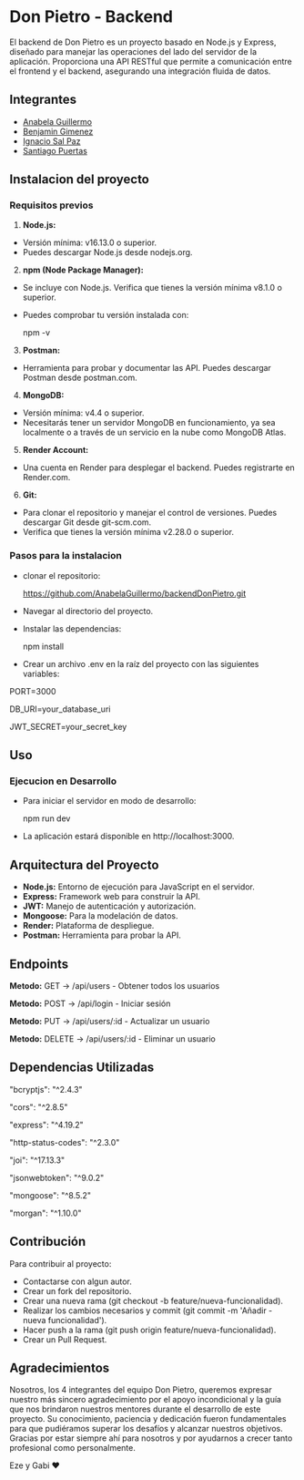 

# Don Pietro - Backend

El backend de Don Pietro es un proyecto basado en Node.js y Express, diseñado para manejar las operaciones del lado del servidor de la aplicación. Proporciona una API RESTful que permite a comunicación entre el frontend y el backend, asegurando una integración fluida de datos.


## Integrantes

- [Anabela Guillermo](https://github.com/AnabelaGuillermo)
- [Benjamin Gimenez](https://github.com/BenjaminGimenez)
- [Ignacio Sal Paz](https://github.com/nachosalpaz)
- [Santiago Puertas](https://github.com/SantiagoPuertas4)


## Instalacion del proyecto 

### Requisitos previos

  1. **Node.js:**

  - Versión mínima: v16.13.0 o superior.
  - Puedes descargar Node.js desde nodejs.org.

  2. **npm (Node Package Manager):** 
   - Se incluye con Node.js. Verifica que tienes la versión mínima v8.1.0 o superior.
   - Puedes comprobar tu versión instalada con:

     npm -v

  3. **Postman:**

  - Herramienta para probar y documentar las API. Puedes descargar Postman desde postman.com.

 4. **MongoDB:**

  - Versión mínima: v4.4 o superior.
  - Necesitarás tener un servidor MongoDB en funcionamiento, ya sea localmente o a través de un servicio en la nube como MongoDB Atlas.
  
  5. **Render Account:**

  - Una cuenta en Render para desplegar el backend. Puedes registrarte en Render.com.

  6. **Git:**

  - Para clonar el repositorio y manejar el control de versiones. Puedes descargar Git desde git-scm.com.
  - Verifica que tienes la versión mínima v2.28.0 o superior.


### Pasos para la instalacion

- clonar el repositorio:

  https://github.com/AnabelaGuillermo/backendDonPietro.git

 - Navegar al directorio del proyecto.

 - Instalar las dependencias:

   npm install

- Crear un archivo .env en la raíz del proyecto con las siguientes variables:

PORT=3000

DB_URI=your_database_uri

JWT_SECRET=your_secret_key

## Uso

### Ejecucion en Desarrollo

- Para iniciar el servidor en modo de desarrollo:

  npm run dev

- La aplicación estará disponible en http://localhost:3000.


  
   
    
## Arquitectura del Proyecto

- **Node.js:** Entorno de ejecución para JavaScript en el servidor.
- **Express:** Framework web para construir la API.
- **JWT:**  Manejo de autenticación y autorización.
- **Mongoose:** Para la modelación de datos.
- **Render:** Plataforma de despliegue.
- **Postman:** Herramienta para probar la API.

## Endpoints

**Metodo:** GET	 -> /api/users -	Obtener todos los usuarios

**Metodo:** POST -> 	/api/login -	Iniciar sesión

**Metodo:** PUT	 -> /api/users/:id -	Actualizar un usuario

**Metodo:** DELETE -> /api/users/:id -	Eliminar un usuario

## Dependencias Utilizadas

   
"bcryptjs": "^2.4.3"

  "cors": "^2.8.5"

  "express": "^4.19.2"

  "http-status-codes": "^2.3.0"

  "joi": "^17.13.3"

  "jsonwebtoken": "^9.0.2"

  "mongoose": "^8.5.2"
  
  "morgan": "^1.10.0"




## Contribución

  Para contribuir al proyecto:

- Contactarse con algun autor.
- Crear un fork del repositorio.
- Crear una nueva rama (git checkout -b feature/nueva-funcionalidad).
- Realizar los cambios necesarios y commit (git commit -m 'Añadir - nueva funcionalidad').
- Hacer push a la rama (git push origin feature/nueva-funcionalidad).
- Crear un Pull Request.


## Agradecimientos 

Nosotros, los 4 integrantes del equipo Don Pietro, queremos expresar nuestro más sincero agradecimiento por el apoyo incondicional y la guía que nos brindaron nuestros mentores durante el desarrollo de este proyecto. Su conocimiento, paciencia y dedicación fueron fundamentales para que pudiéramos superar los desafíos y alcanzar nuestros objetivos. Gracias por estar siempre ahí para nosotros y por ayudarnos a crecer tanto profesional como personalmente.

Eze y Gabi ❤


